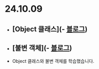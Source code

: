 # 24.10.09

- ## [Object 클래스](- [블로그](https://lazzzykim.tistory.com/97))
- ## [불변 객체](- [블로그](https://lazzzykim.tistory.com/96))


- Object 클래스와 불변 객체를 학습했습니다.